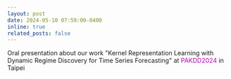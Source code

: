```yaml
---
layout: post
date: 2024-05-10 07:59:00-0400
inline: true
related_posts: false
---
```


Oral presentation about our work "Kernel Representation Learning with Dynamic Regime Discovery for Time Series Forecasting" at <span style="color:#b509ac">PAKDD2024</span> in Taipei
